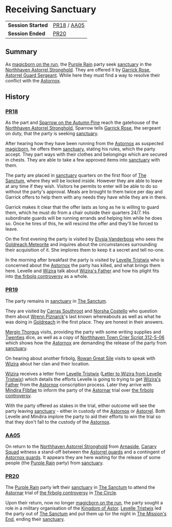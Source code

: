 # Receiving Sanctuary

|||
| --- | --- |
| **Session Started** | [PR18](../sessions/PR18.md) / [AA05](../sessions/AA05.md) | storyline.2
| **Session Ended** | [PR20](../sessions/PR20.md) |

## Summary

As [magicborn on the run](magicborn-on-the-run.md), the [Purple Rain](../campaigns/purple-rain.md) party seek [sanctuary](../organisations/astorrel/sanctuary.md) in the [Northhaven Astorrel Stronghold](../places/strongholds/northhaven-astorrel-stronghold.md). They are offered it by [Garrick Rose](../characters/garrick-rose.md), [Astorrel Guard Sergeant](../organisations/astorrel/ranks/astorrel-guard-sergeant.md). While here they must find a way to resolve their conflict with the [Astornox](../organisations/astornox/astornox.md).

## History

### [PR18](../sessions/PR18.md)

As the part and [Sparrow on the Autumn Pine](../characters/sparrow-on-the-autumn-pine.md) reach the gatehouse of the [Northhaven Astorrel Stronghold](../places/strongholds/northhaven-astorrel-stronghold.md), Sparrow tells [Garrick Rose](../characters/garrick-rose.md), the sergeant on duty, that the party is seeking [sanctuary](../organisations/astorrel/sanctuary.md).

After hearing how they have been running from the [Astornox](../organisations/astornox/astornox.md) as suspected [magicborn](../civilisations/kingdom-of-astor/magicborn.md), he offers them [sanctuary](../organisations/astorrel/sanctuary.md), stating his rules, which the party accept. They part ways with their clothes and belongings which are secured in chests. They are able to take a few approved items into [sanctuary](../organisations/astorrel/sanctuary.md) with them.

The party are placed in [sanctuary](../organisations/astorrel/sanctuary.md) quarters on the first floor of [The Sanctum](../places/buildings/the-sanctum.md), where they will be locked inside. However they are able to leave at any time if they wish. Visitors he permits to enter will be able to do so without the party's approval. Meals are brought to them twice per day and Garrick offers to help them with any needs they have while they are in there.

Garrick makes it clear that the offer lasts as long as he is willing to guard them, which he must do from a chair outside their quarters 24/7. His subordinate guards will be running errands and helping him while he does so. Once he tires of this, he will rescind the offer and they'll be forced to leave.

On the first evening the party is visited by [Elysia Vanderboss](../characters/elysia-vanderboss.md) who sees the [Goldreach Meteorite](../items/meteoric/meteorites/goldreach-meteorite.md) and inquires about the circumstances surrounding their acquisition of it. She implores them to keep it a secret and tell no-one.

In the morning after breakfast the party is visited by [Levelle Tristwix](../characters/levelle-tristwix.md) who is concerned about the [Astornox](../organisations/astornox/astornox.md) the party has killed, and what brings them here. Levelle and [Wizira](../characters/wizira.md) talk about [Wizira's Father](../characters/wiziras-father.md) and how his plight fits into [the firbolg controversy](the-firbolg-controversy.md) as a whole.

### [PR19](../sessions/PR19.md)

The party remains in [sanctuary](../organisations/astorrel/sanctuary.md) in [The Sanctum](../places/buildings/the-sanctum.md).

They are visited by [Carras Southroot](../characters/carras-southroot.md) and [Norsha Costello](../characters/norsha-costello.md) who question them about [Wrenn Piznarck](../characters/wrenn-piznarck.md)'s last known whereabouts as well as what he was doing in [Goldreach](../civilisations/kingdom-of-astor/SETTLEMENTS/GOLDREACH/README.md) in the first place. They are honest in their answers.

[Mergin Thorgus](../characters/mergin-thorgus.md) visits, providing the party with some writing supplies and [Twenties](../mechanics/roleplay/twenties.md) dice, as well as a copy of [Northhaven Town Crier Script 312-5-06](../papers/letters/northhaven-town-crier-script-312-5-06.md) which shows how the [Astornox](../organisations/astornox/astornox.md) are demanding the release of the party from [sanctuary](../organisations/astorrel/sanctuary.md).

On hearing about another firbolg, [Rowan Great Sile](../characters/rowan-great-sile.md) visits to speak with [Wizira](../characters/wizira.md) about her clan and their location.

[Wizira](../characters/wizira.md) receives a letter from [Levelle Tristwix](../characters/levelle-tristwix.md) ([Letter to Wizira from Levelle Tristwix](../papers/letters/letter-to-wizira-from-levelle-tristwix.md)) which details the efforts Levelle is going to trying to get [Wizira's Father](../characters/wiziras-father.md) from the [Astornox](../organisations/astornox/astornox.md) conscription process. Later they arrive with [Mindira Flibfae](../characters/mindira-flibfae.md) to inform the party of the [Astornar](../organisations/astornar.md) trial over [the firbolg controversy](the-firbolg-controversy.md).

With the party offered as stakes in the trial, either outcome will see the party leaving [sanctuary](../organisations/astorrel/sanctuary.md) - either in custody of the [Astornox](../organisations/astornox/astornox.md) or [Astorrel](../organisations/astorrel/astorrel.md). Both Levelle and Mindira implore the party to aid their efforts to win the trial so that they don't fall to the custody of the [Astornox](../organisations/astornox/astornox.md).

### [AA05](../sessions/AA05.md)

On return to the [Northhaven Astorrel Stronghold](../places/strongholds/northhaven-astorrel-stronghold.md) from [Arnaside](../places/villages/arnaside.md), [Canary Squad](../organisations/astorrel/squads/canary-squad.md) witness a stand-off between the [Astorrel guards](../organisations/astorrel/ranks/astorrel-guard.md) and a contingent of [Astornox guards](../organisations/astornox/ranks/astornox-guard.md). It appears they are here waiting for the release of some people (the [Purple Rain](../campaigns/purple-rain.md) party) from [sanctuary](../organisations/astorrel/sanctuary.md).

### [PR20](../sessions/PR20.md)

The [Purple Rain](../campaigns/purple-rain.md) party left their [sanctuary](../organisations/astorrel/sanctuary.md) in [The Sanctum](../places/buildings/the-sanctum.md) to attend the [Astornar](../organisations/astornar.md) trial of [the firbolg controversy](the-firbolg-controversy.md) in [The Circle](../places/buildings/the-circle.md).

Upon their return, now no longer [magicborn on the run](magicborn-on-the-run.md), the party sought a role in a military organisation of the [Kingdom of Astor](../civilisations/kingdom-of-astor/kingdom-of-astor.md). [Levelle Tristwix](../characters/levelle-tristwix.md) led the party out of [The Sanctum](../places/buildings/the-sanctum.md) and put them up for the night in [The Mission's End](../places/buildings/inns-taverns/the-missions-end.md), ending their [sanctuary](../organisations/astorrel/sanctuary.md).
